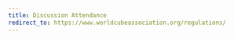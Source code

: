 ```yaml
---
title: Discussion Attendance
redirect_to: https://www.worldcubeassociation.org/regulations/
---
```


